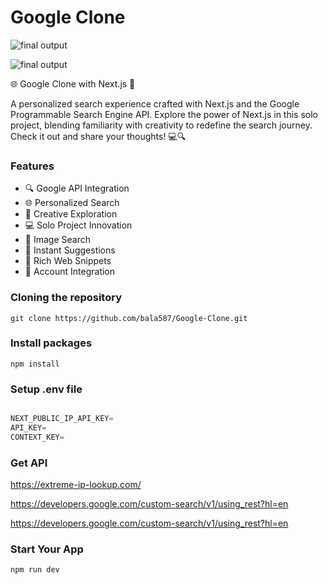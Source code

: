 # Google Clone

![final output ](https://i.pinimg.com/originals/2c/02/04/2c0204f1f36c9e0fc60928d27b13ccb7.jpg)

![final output ](https://i.pinimg.com/originals/10/a4/0a/10a40ab5d5451712875439f940afed0d.jpg)

🌐 Google Clone with Next.js 🚀

A personalized search experience crafted with Next.js and the Google Programmable Search Engine API. Explore the power of Next.js in this solo project, blending familiarity with creativity to redefine the search journey. Check it out and share your thoughts! 💻🔍

### Features

- 🔍 Google API Integration
- 🌐 Personalized Search
- 🌈 Creative Exploration
- 💻 Solo Project Innovation
- 📸 Image Search
- 🔮 Instant Suggestions
- 🔗 Rich Web Snippets
- 🔐 Account Integration

### Cloning the repository

```shell
git clone https://github.com/bala587/Google-Clone.git
```

### Install packages 

```shell
npm install
```

### Setup .env file

```js

NEXT_PUBLIC_IP_API_KEY=
API_KEY=
CONTEXT_KEY=

```

### Get API 

https://extreme-ip-lookup.com/

https://developers.google.com/custom-search/v1/using_rest?hl=en

https://developers.google.com/custom-search/v1/using_rest?hl=en

### Start Your App

 ```shell
npm run dev
```





